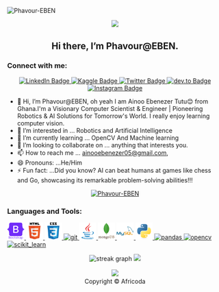 <p align="left"> <img src="https://komarev.com/ghpvc/?username=Phavour-EBEN&label=Profile%20views&color=0e75b6&style=flat" alt="Phavour-EBEN" /> </p>
<div id="header" align="center">
  <img src="https://media.giphy.com/media/M9gbBd9nbDrOTu1Mqx/giphy.gif" width="100"/><br>
  
  ## Hi there, I’m Phavour@EBEN.
  <h3 align="left">Connect with me:</h3>
  <div id="badges">
  <a href="www.linkedin.com/in/ebenezer-ainoo">
    <img src="https://img.shields.io/badge/LinkedIn-blue?style=for-the-badge&logo=linkedin&logoColor=white" alt="LinkedIn Badge"/>
  </a>
  <a href="https://www.kaggle.com/phav0ur">
    <img src="https://img.shields.io/badge/Kaggle-blue?style=for-the-badge&logo=kaggle&logoColor=white" alt="Kaggle Badge"/>
  </a>

  <a href="https://twitter.com/EBEN_PHAVOUR">
    <img src="https://img.shields.io/badge/Twitter-blue?style=for-the-badge&logo=twitter&logoColor=white" alt="Twitter Badge"/>
  </a>
  <a href="https://dev.to/phavour_eben">
    <img src="https://img.shields.io/badge/DEV.TO-black?style=for-the-badge&logo=dev.to&logoColor=white" alt="dev.to Badge"/>
  </a>
  
<!--   <a href="http://www.kelvinamoaba.me">
    <img src="https://img.shields.io/badge/WEBSITE-greenblue?style=for-the-badge&logo=Google-chrome&logoColor=white" alt="website Badge"/>
  </a> -->
<!--   <a href="https://t.me/a_moaba">
    <img src="https://img.shields.io/badge/Telegram-blue?style=for-the-badge&logo=telegram&logoColor=white" alt="telegram Badge"/>
  </a> -->
   <a href="https://www.instagram.com/ebenezer.ainoo.752">
       <img src="https://img.shields.io/badge/Instagram-purple?style=for-the-badge&logo=instagram&logoColor=white" alt="Instagram Badge"/>
   </a>
</div>
</div>

- 👋 Hi, I’m Phavour@EBEN, oh yeah I am Ainoo Ebenezer Tutu😊 from Ghana.I'm a Visionary Computer Scientist & Engineer | Pioneering Robotics & AI Solutions for Tomorrow's World. I really enjoy learning computer vision.
- 👀 I’m interested in ... Robotics and Artificial Intelligence
- 🌱 I’m currently learning ... OpenCV And Machine learning 
- 💞️ I’m looking to collaborate on ... anything that interests you.
- 📫 How to reach me ... ainooebenezer05@gmail.com,
- 😄 Pronouns: ...He/Him
- ⚡ Fun fact: ...Did you know? AI can beat humans at games like chess and Go, showcasing its remarkable problem-solving abilities!!!


<p align="center"> <a href="https://github.com/ryo-ma/github-profile-trophy"><img src="https://github-profile-trophy.vercel.app/?username=Phavour-EBEN" alt="Phavour-EBEN" /></a> </p>

 </p>

<h3 align="left">Languages and Tools:</h3>
<p align="left">
  <a href="https://getbootstrap.com" target="_blank">
    <img src="https://raw.githubusercontent.com/devicons/devicon/master/icons/bootstrap/bootstrap-plain-wordmark.svg" alt="bootstrap" width="40" height="40"/>
  </a>
  <a href="https://www.w3.org/html/" target="_blank">
    <img src="https://raw.githubusercontent.com/devicons/devicon/master/icons/html5/html5-original-wordmark.svg" alt="html5" width="40" height="40"/>
  </a>
  <a href="https://www.w3schools.com/css/" target="_blank">
    <img src="https://raw.githubusercontent.com/devicons/devicon/master/icons/css3/css3-original-wordmark.svg" alt="css3" width="40" height="40"/>
  </a>
  <a href="https://git-scm.com/" target="_blank">
    <img src="https://www.vectorlogo.zone/logos/git-scm/git-scm-icon.svg" alt="git" width="40" height="40"/>
  </a>
  <a href="https://www.java.com" target="_blank">
    <img src="https://raw.githubusercontent.com/devicons/devicon/master/icons/java/java-original.svg" alt="java" width="40" height="40"/>
  </a>
  <a href="https://www.mongodb.com/" target="_blank">
    <img src="https://raw.githubusercontent.com/devicons/devicon/master/icons/mongodb/mongodb-original-wordmark.svg" alt="mongodb" width="40" height="40"/>
  </a>
  <a href="https://www.mysql.com/" target="_blank">
    <img src="https://raw.githubusercontent.com/devicons/devicon/master/icons/mysql/mysql-original-wordmark.svg" alt="mysql" width="40" height="40"/>
  </a>
  <a href="https://www.python.org" target="_blank">
    <img src="https://raw.githubusercontent.com/devicons/devicon/master/icons/python/python-original.svg" alt="python" width="40" height="40"/>
  </a>
  <a href="https://pandas.pydata.org/" target="_blank">
    <img src="https://upload.wikimedia.org/wikipedia/commons/e/ed/Pandas_logo.svg" alt="pandas" width="40" height="40"/>
  </a>
  <a href="https://opencv.org/" target="_blank">
    <img src="https://www.vectorlogo.zone/logos/opencv/opencv-icon.svg" alt="opencv" width="40" height="40"/>
  </a>
  <a href="https://scikit-learn.org/" target="_blank">
    <img src="https://upload.wikimedia.org/wikipedia/commons/0/05/Scikit_learn_logo_small.svg" alt="scikit_learn" width="40" height="40"/>
  </a>
</p>






<div align="center">
  <img src="https://streak-stats.demolab.com?user=Phavour-EBEN&theme=carbonfox" height="220" alt="streak graph" />
  <picture align="center" >
  <img src="https://github-readme-stats.vercel.app/api?username=Phavour-EBEN&show_icons=true&theme=radical" />
</picture>
</div><br>
<div align="center">
  <picture align="center" >
  <img src="https://github-readme-stats.vercel.app/api/top-langs/?username=Phavour-EBEN&langs_count=8&count_private=false&layout=compact&theme=react&hide_border=true&bg_color=0D1117" />
</picture>
</div>

<div align="center"> 
  Copyright © Africoda
</div>


<!---
Phavour-EBEN/Phavour-EBEN is a ✨ special ✨ repository because its `README.md` (this file) appears on your GitHub profile.
You can click the Preview link to take a look at your changes.
--->
